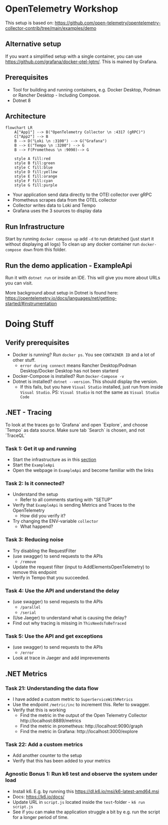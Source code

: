 # OpenTelemetry Workshop
This setup is based on: https://github.com/open-telemetry/opentelemetry-collector-contrib/tree/main/examples/demo

## Alternative setup
If you want a simplified setup with a single container, you can use https://github.com/grafana/docker-otel-lgtm/. This is mained by Grafana.

## Prerequisites
* Tool for building and running containers, e.g. Docker Desktop, Podman or Rancher Desktop - Including Compose.
* Dotnet 8

## Architecture
```mermaid
flowchart LR
    A["App1"] --> B("OpenTelemetry Collector \n :4317 (gRPC)")
    C["App2"] --> B
    B --> D("Loki \n :3100") --> G("Grafana")
    B --> E("Tempo \n :3200") --> G
    B --> F(Prometheus \n :9090)--> G

    style A fill:red
    style B fill:green
    style C fill:blue
    style D fill:yellow
    style E fill:orange
    style F fill:cyan
    style G fill:purple
```

- Your application send data directly to the OTEl collector over gRPC
- Prometheus scrapes data from the OTEL collector
- Collector writes data to Loki and Tempo
- Grafana uses the 3 sources to display data

## Run Infrastructure

Start by running `docker compose up` add `-d` to run detatched (just start it without displaying all logs)
To clean up any docker container run `docker-compose down` from this folder.

## Run the demo application - ExampleApi
Run it with `dotnet run` or inside an IDE. This will give you more about URLs you can visit.

More background about setup in Dotnet is found here: https://opentelemetry.io/docs/languages/net/getting-started/#instrumentation

# Doing Stuff
## Verify prerequisites
* Docker is running? Run `docker ps`. You see `CONTAINER ID` and a lot of other stuff.
  * `error during connect` means Rancher Desktop/Podman Desktop/Docker Desktop has not been starterd
* Docker-Compose is installed? Run `Docker-Compose -v`
* Dotnet is installed? `dotnet --version`. This should display the version.
  * If this fails, but you have `Visual Studio` installed, just run from inside `Visual Studio`. PS: `Visual Studio` is not the same as `Visual Studio Code`

## .NET - Tracing
To look at the traces go to ´Grafana´ and open ´Explore´, and choose ´Tempo´ as data source. Make sure tab ´Search´ is chosen, and not ´TraceQL´

### Task 1: Get it up and running
* Start the infrastructure as in this [section](#run-infrastructure)
* Start the `ExampleApi`
* Open the webpage in `ExampleApi` and become familiar with the links

### Task 2: Is it connected?
* Understand the setup
  * Refer to all comments starting with "SETUP"
* Verify that `ExampleApi` is sending Metrics and Traces to the OpenTelemetry
  * How did you verify it?
* Try changing the ENV-variable `collector`
  * What happend?

### Task 3: Reducing noise
* Try disabling the RequestFilter
* (use swagger) to send requests to the APIs
  * `/remove`
* Update the request filter (input to AddElementsOpenTelemetry) to remove this endpoint
* Verify in Tempo that you succeeded.


### Task 4: Use the API and understand the delay
* (use swagger) to send requests to the APIs
  * `/parallel`
  * `/serial`
* (Use Jaeger) to understand what is causing the delay?
* Find out why tracing is missing in `ThisNeedsToBeTraced` 

### Task 5: Use the API and get exceptions
* (use swagger) to send requests to the APIs
  * `/error`
* Look at trace in Jaeger and add imprevements

## .NET Metrics
### Task 21: Understanding the data flow
* I have added a custom metric to `SuperServiceWithMetrics`
* Use the endpoint `/metric/inc` to increment this. Refer to swagger.
* Verify that this is working
  * Find the metric in the output of the Open Telemetry Collector http://localhost:8889/metrics
  * Find the metric in prometheus: http://localhost:9090/graph
  * Find the metric in Grafana: http://localhost:3000/explore

### Task 22: Add a custom metrics
* Add another counter to the setup
* Verify that this has been added to your metrics

### Agnostic Bonus 1: Run k6 test and observe the system under load
* Install k6. E.g. by running this https://dl.k6.io/msi/k6-latest-amd64.msi
* Docs: https://k6.io/docs/
* Update URL in `script.js` located inside the `test`-folder - `k6 run script.js`
* See if you can make the application struggle a bit by e.g. run the script for a longer period of time.
